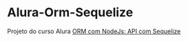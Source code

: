# Alura-Orm-Sequelize

Projeto do curso Alura [ORM com NodeJs: API com Sequelize](https://cursos.alura.com.br/course/orm-nodejs-api-sequelize-mysql)